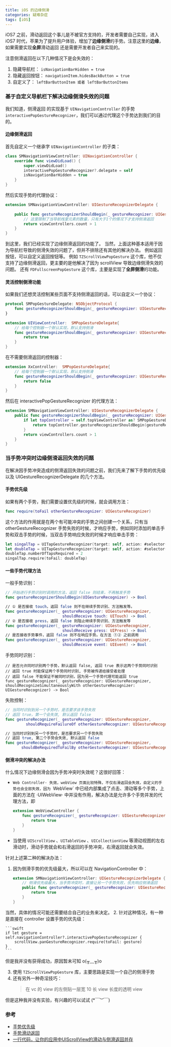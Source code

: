 ```yaml
---
title: iOS 的边缘侧滑
categories: 疑难杂症
tags: [iOS]
---
```


iOS7 之前，滑动返回这个事儿是不被官方支持的，开发者需要自己实现，进入 iOS7 时代，苹果为了提升用户体验，增加了**边缘侧滑**的手势。注意这里的**边缘**，如果需要实现**全屏**滑动返回 还是需要开发者自己来实现的。

<!-- more -->

注意侧滑返回在以下几种情况下是会失效的：

1. 隐藏导航栏： `isNavigationBarHidden = true`
2. 隐藏返回按钮： `navigationItem.hidesBackButton = true`
3. 自定义了： `leftBarButtonItem 或者 leftBarButtonItems`

### 基于自定义导航栏下解决边缘侧滑失效的问题

我们知道，侧滑返回 的实现基于 `UINavigationController` 的手势 `interactivePopGestureRecognizer`，我们可以通过代理这个手势达到我们的目的。

#### 边缘侧滑返回

首先自定义一个继承字 `UINavigationController` 的子类：

```swift
class SMNavigationViewController: UINavigationController { 
    override func viewDidLoad() {
        super.viewDidLoad()
        interactivePopGestureRecognizer?.delegate = self
        isNavigationBarHidden = true
    }
}
```

然后实现手势的代理协议：

```swift
extension SMNavigationViewController: UIGestureRecognizerDelegate {
 
    public func gestureRecognizerShouldBegin(_ gestureRecognizer: UIGestureRecognizer) -> Bool {
        // 这里限制了当导航栈里元素的数量，只有大于1个的情况下才支持侧滑返回
        return viewControllers.count > 1
    }
}
```

到这里，我们已经实现了边缘侧滑返回的功能了。
当然，上面这种基本适用于因为导航栏导致的侧滑失效的问题了，但并不排除还有其他的解决办法。
例如返回按钮，可以自定义返回按钮等。
例如 `TZScrollViewPopGesture` 这个库，他不仅支持了边缘侧滑返回，更主要的是他解决了因为 scrollView 导致边缘侧滑失效的问题。
还有 `FDFullscreenPopGesture` 这个库，主要是实现了**全屏侧滑**的功能。

#### 灵活控制侧滑功能

如果我们还想灵活控制某些页面不支持侧滑返回的话，可以自定义一个协议：

```swift
protocol SMPopGestureDelegate: NSObjectProtocol {
    func gestureRecognizerShouldBegin(_ gestureRecognizer: UIGestureRecognizer) -> Bool
}
 
extension UIViewController:  SMPopGestureDelegate{
    // 给每个控制器一个默认实现，默认支持侧滑
    func gestureRecognizerShouldBegin(_ gestureRecognizer: UIGestureRecognizer) -> Bool {
        return true
    }
}
```

在不需要侧滑返回的控制器：

```swift
extension XxController:  SMPopGestureDelegate{
    // 给每个控制器一个默认实现，默认支持侧滑
    func gestureRecognizerShouldBegin(_ gestureRecognizer: UIGestureRecognizer) -> Bool {
        return false
    }
}
```

然后在 interactivePopGestureRecognizer 的代理方法：

```swift
extension SMNavigationViewController: UIGestureRecognizerDelegate {
    public func gestureRecognizerShouldBegin(_ gestureRecognizer: UIGestureRecognizer) -> Bool {
        if let topController = self.topViewController as? SMPopGestureDelegate {
            return topController.gestureRecognizerShouldBegin(gestureRecognizer)
        }
        return viewControllers.count > 1
    }
}
```

### 当手势冲突时边缘侧滑返回失效的问题

在解决因手势冲突造成的侧滑返回失效的问题之前，我们先来了解下手势的优先级以及 UIGestureRecognizerDelegate 的几个方法。

#### 手势优先级

如果有两个手势，我们需要设置优先级的时候，就会调用方法：

```swift
func require(toFail otherGestureRecognizer: UIGestureRecognizer)
```

这个方法的作用就是在两个有可能冲突的手势之间创建一个关系，只有当 otherGestureRecognizer 手势失败的时候，才响应手势，例如同时添加的单击手势和双击手势的时候，当双击手势响应失败的时候才响应单击手势：

```swift
let singalTap = UITapGestureRecognizer(target: self, action: #selector(onSingalTap))
let doubleTap = UITapGestureRecognizer(target: self, action: #selector(onDoubleTap))
doubleTap.numberOfTapsRequired = 2
singalTap.require(toFail: doubleTap)
```

#### 一些手势代理方法

一般手势识别：

```swift
// 开始进行手势识别时调用的方法，返回 false 则结束，不再触发手势
func gestureRecognizerShouldBegin(UIGestureRecognizer) -> Bool 

// ① 是否接收 touch，返回 false 则不在继续手势识别、方法触发等。
func gestureRecognizer(_ gestureRecognizer: UIGestureRecognizer, 
                         shouldReceive touch: UITouch) -> Bool
// ② 是否接收 press，返回 false 则阻止继续手势识别、方法触发等               
func gestureRecognizer(_ gestureRecognizer: UIGestureRecognizer, 
                         shouldReceive press: UIPress) -> Bool
// 是否接收手势事件，返回 false 则不在响应手势。在方法 ①② 之前调用
func gestureRecognizer(_ gestureRecognizer: UIGestureRecognizer, 
                         shouldReceive event: UIEvent) -> Bool
```
手势同时识别：

```
// 是否允许同时识别两个手势，默认返回 false, 返回 true 表示这两个手势同时识别
// 返回 true 时能保证两个手势同时识别, 手势被传递给接受者处理
// 返回 false 不能保证不被同时识别，因为另一个手势代理可能返回 true
func gestureRecognizer(_ gestureRecognizer: UIGestureRecognizer, 
shouldRecognizeSimultaneouslyWith otherGestureRecognizer: UIGestureRecognizer) -> Bool
```

失败控制：

```swift
// 当同时识别到另一个手势时，是否要求该手势失败
// 返回 true，第一个会失效, 默认返回 false
func gestureRecognizer(_ gestureRecognizer: UIGestureRecognizer, 
         shouldRequireFailureOf otherGestureRecognizer: UIGestureRecognizer) -> Bool

// 当同时识别到另一个手势时，是否要求另一个手势失败
// 返回 true, 第二个手势会失效, 默认返回 false
func gestureRecognizer(_ gestureRecognizer: UIGestureRecognizer, 
       shouldBeRequiredToFailBy otherGestureRecognizer: UIGestureRecognizer) -> Bool
```

#### 侧滑冲突的解决办法

什么情况下边缘侧滑会因为手势冲突时失效呢？这很好回答：

* `Web Controller· 失效，webView 页面比较特殊，不仅右滑返回会失效，自定义的手势也会全部失效，因为 `WebView` 中已经内部集成了点击、滑动等多个手势，上面的方法在 ·UIWebView· 中并没有作用，解决办法是允许多个手势并发的代理方法，即

	```swift
	extension WebViewController {
	    func gestureRecognizer(_ gestureRecognizer: UIGestureRecognizer, shouldRecognizeSimultaneouslyWith otherGestureRecognizer: UIGestureRecognizer) -> Bool {
	        return true
	    }
	}
	```
	
* 当使用 `UIScrollView` 、`UITableView` 、`UICollectionView` 等滑动视图的左右滑动时，滑动手势就会和右滑返回的手势冲突，右滑返回就会失效。

针对上述第二种的解决办法：

1. 因为侧滑手势的优先级最大，所以可以在 NavigationController 中：

	```swift
	extension SMNavigationViewController: UIGestureRecognizerDelegate {    
	    // 侧滑优先级最大，当手势冲突时，直接让另一个手势失败，优先响应侧滑返回
	    public func gestureRecognizer(_ gestureRecognizer: UIGestureRecognizer, shouldBeRequiredToFailBy otherGestureRecognizer: UIGestureRecognizer) -> Bool {
	        return true
	    }
	}
	```
当然，具体的情况可能还需要结合自己的业务来决定。
2. 针对这种情况，有一种是直接在 controller 设置手势的优先级：

	```swift
	if let gesture = self.navigationController?.interactivePopGestureRecognizer {
	    scrollView.panGestureRecognizer.require(toFail: gesture)
	}
	```
但是我并没有获得成功，原因暂未可知 o(╥﹏╥)o

3. 使用 `TZScrollViewPopGesture` 库，主要思路是实现一个自己的侧滑手势
4. 还有另外一种奇淫技巧：
	> 在 vc 的 view 的左侧贴一层宽 10 长 view 长度的透明 view 
	
但是这种我并没有实验，有兴趣的可以试试 (*￣︶￣)

### 参考

* [手势优先级](https://www.jianshu.com/p/10f6c8b1844c)
* [手势滑动返回](https://juejin.cn/post/6860656306630590477#heading-2)
* [一行代码，让你的应用中UIScrollView的滑动与侧滑返回并存](https://www.jianshu.com/p/8170fea174da)